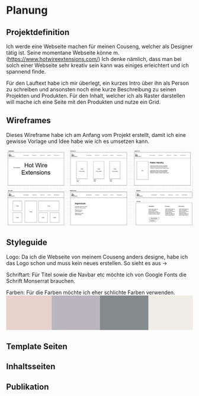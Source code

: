 # Planung

## Projektdefinition
Ich werde eine Webseite machen für meinen Couseng, welcher als Designer tätig ist. 
Seine momentane Webseite könne m. (https://www.hotwireextensions.com/)
Ich denke nämlich, dass man bei solch einer Webseite sehr kreativ sein kann was einiges erleichtert und ich spannend finde.<br>

Für den Lauftext habe ich mir überlegt, ein kurzes Intro über ihn als Person zu schreiben und ansonsten noch eine kurze Beschreibung zu seinen Projekten und Produkten.
Für den Inhalt, welcher ich als Raster darstellen will mache ich eine Seite mit den Produkten und nutze ein Grid.

## Wireframes
Dieses Wireframe habe ich am Anfang vom Projekt erstellt, damit ich eine gewisse Vorlage und Idee habe wie ich es umsetzen kann.<br>

![Wireframe](image.png)

## Styleguide
Logo: Da ich die Webseite von meinem Couseng anders designe, habe ich das Logo schon und muss kein neues erstellen. So sieht es aus ->

Schriftart: Für Titel sowie die Navbar etc möchte ich von Google Fonts die Schrift Monserrat brauchen.  

Farben: Für die Farben möchte ich eher schlichte Farben verwenden. <br>
![FarbenPalette](image-1.png)

## Template Seiten

## Inhaltsseiten

## Publikation